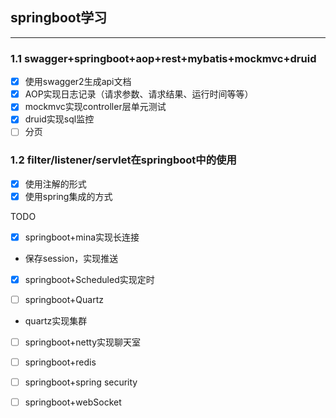 ## springboot学习
----------
### 1.1 swagger+springboot+aop+rest+mybatis+mockmvc+druid
* [x] 使用swagger2生成api文档
* [x] AOP实现日志记录（请求参数、请求结果、运行时间等等）
* [x] mockmvc实现controller层单元测试
* [x] druid实现sql监控
* [ ] 分页

### 1.2 filter/listener/servlet在springboot中的使用
* [x] 使用注解的形式
* [x] 使用spring集成的方式

TODO
* [x] springboot+mina实现长连接
* 保存session，实现推送

* [x] springboot+Scheduled实现定时

* [ ] springboot+Quartz
* quartz实现集群

* [ ] springboot+netty实现聊天室

* [ ] springboot+redis

* [ ] springboot+spring security

* [ ] springboot+webSocket


